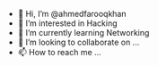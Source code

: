 - 👋 Hi, I’m @ahmedfarooqkhan
- 👀 I’m interested in Hacking
- 🌱 I’m currently learning Networking
- 💞️ I’m looking to collaborate on ...
- 📫 How to reach me ...

<!---
ahmedfarooqkhan/ahmedfarooqkhan is a ✨ special ✨ repository because its `README.md` (this file) appears on your GitHub profile.
You can click the Preview link to take a look at your changes.
--->
